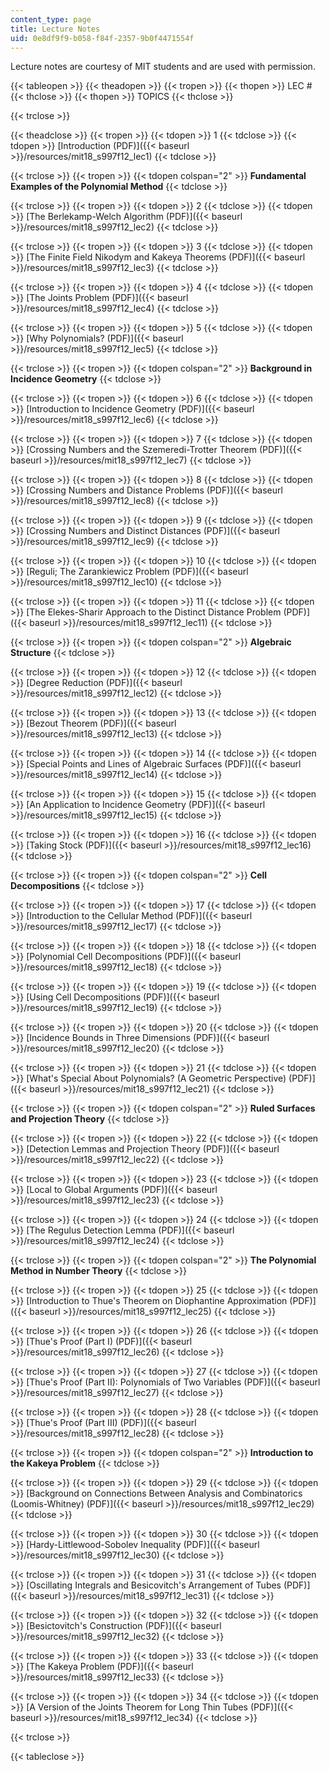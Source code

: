 ```yaml
---
content_type: page
title: Lecture Notes
uid: 0e8df9f9-b058-f84f-2357-9b0f4471554f
---
```


Lecture notes are courtesy of MIT students and are used with permission.

{{< tableopen >}}
{{< theadopen >}}
{{< tropen >}}
{{< thopen >}}
LEC #
{{< thclose >}}
{{< thopen >}}
TOPICS
{{< thclose >}}

{{< trclose >}}

{{< theadclose >}}
{{< tropen >}}
{{< tdopen >}}
1
{{< tdclose >}}
{{< tdopen >}}
[Introduction (PDF)]({{< baseurl >}}/resources/mit18_s997f12_lec1)
{{< tdclose >}}

{{< trclose >}}
{{< tropen >}}
{{< tdopen colspan="2" >}}
**Fundamental Examples of the Polynomial Method**
{{< tdclose >}}

{{< trclose >}}
{{< tropen >}}
{{< tdopen >}}
2
{{< tdclose >}}
{{< tdopen >}}
[The Berlekamp-Welch Algorithm (PDF)]({{< baseurl >}}/resources/mit18_s997f12_lec2)
{{< tdclose >}}

{{< trclose >}}
{{< tropen >}}
{{< tdopen >}}
3
{{< tdclose >}}
{{< tdopen >}}
[The Finite Field Nikodym and Kakeya Theorems (PDF)]({{< baseurl >}}/resources/mit18_s997f12_lec3)
{{< tdclose >}}

{{< trclose >}}
{{< tropen >}}
{{< tdopen >}}
4
{{< tdclose >}}
{{< tdopen >}}
[The Joints Problem (PDF)]({{< baseurl >}}/resources/mit18_s997f12_lec4)
{{< tdclose >}}

{{< trclose >}}
{{< tropen >}}
{{< tdopen >}}
5
{{< tdclose >}}
{{< tdopen >}}
[Why Polynomials? (PDF)]({{< baseurl >}}/resources/mit18_s997f12_lec5)
{{< tdclose >}}

{{< trclose >}}
{{< tropen >}}
{{< tdopen colspan="2" >}}
**Background in Incidence Geometry**
{{< tdclose >}}

{{< trclose >}}
{{< tropen >}}
{{< tdopen >}}
6
{{< tdclose >}}
{{< tdopen >}}
[Introduction to Incidence Geometry (PDF)]({{< baseurl >}}/resources/mit18_s997f12_lec6)
{{< tdclose >}}

{{< trclose >}}
{{< tropen >}}
{{< tdopen >}}
7
{{< tdclose >}}
{{< tdopen >}}
[Crossing Numbers and the Szemeredi-Trotter Theorem (PDF)]({{< baseurl >}}/resources/mit18_s997f12_lec7)
{{< tdclose >}}

{{< trclose >}}
{{< tropen >}}
{{< tdopen >}}
8
{{< tdclose >}}
{{< tdopen >}}
[Crossing Numbers and Distance Problems (PDF)]({{< baseurl >}}/resources/mit18_s997f12_lec8)
{{< tdclose >}}

{{< trclose >}}
{{< tropen >}}
{{< tdopen >}}
9
{{< tdclose >}}
{{< tdopen >}}
[Crossing Numbers and Distinct Distances (PDF)]({{< baseurl >}}/resources/mit18_s997f12_lec9)
{{< tdclose >}}

{{< trclose >}}
{{< tropen >}}
{{< tdopen >}}
10
{{< tdclose >}}
{{< tdopen >}}
[Reguli; The Zarankiewicz Problem (PDF)]({{< baseurl >}}/resources/mit18_s997f12_lec10)
{{< tdclose >}}

{{< trclose >}}
{{< tropen >}}
{{< tdopen >}}
11
{{< tdclose >}}
{{< tdopen >}}
[The Elekes-Sharir Approach to the Distinct Distance Problem (PDF)]({{< baseurl >}}/resources/mit18_s997f12_lec11)
{{< tdclose >}}

{{< trclose >}}
{{< tropen >}}
{{< tdopen colspan="2" >}}
**Algebraic Structure**
{{< tdclose >}}

{{< trclose >}}
{{< tropen >}}
{{< tdopen >}}
12
{{< tdclose >}}
{{< tdopen >}}
[Degree Reduction (PDF)]({{< baseurl >}}/resources/mit18_s997f12_lec12)
{{< tdclose >}}

{{< trclose >}}
{{< tropen >}}
{{< tdopen >}}
13
{{< tdclose >}}
{{< tdopen >}}
[Bezout Theorem (PDF)]({{< baseurl >}}/resources/mit18_s997f12_lec13)
{{< tdclose >}}

{{< trclose >}}
{{< tropen >}}
{{< tdopen >}}
14
{{< tdclose >}}
{{< tdopen >}}
[Special Points and Lines of Algebraic Surfaces (PDF)]({{< baseurl >}}/resources/mit18_s997f12_lec14)
{{< tdclose >}}

{{< trclose >}}
{{< tropen >}}
{{< tdopen >}}
15
{{< tdclose >}}
{{< tdopen >}}
[An Application to Incidence Geometry (PDF)]({{< baseurl >}}/resources/mit18_s997f12_lec15)
{{< tdclose >}}

{{< trclose >}}
{{< tropen >}}
{{< tdopen >}}
16
{{< tdclose >}}
{{< tdopen >}}
[Taking Stock (PDF)]({{< baseurl >}}/resources/mit18_s997f12_lec16)
{{< tdclose >}}

{{< trclose >}}
{{< tropen >}}
{{< tdopen colspan="2" >}}
**Cell Decompositions**
{{< tdclose >}}

{{< trclose >}}
{{< tropen >}}
{{< tdopen >}}
17
{{< tdclose >}}
{{< tdopen >}}
[Introduction to the Cellular Method (PDF)]({{< baseurl >}}/resources/mit18_s997f12_lec17)
{{< tdclose >}}

{{< trclose >}}
{{< tropen >}}
{{< tdopen >}}
18
{{< tdclose >}}
{{< tdopen >}}
[Polynomial Cell Decompositions (PDF)]({{< baseurl >}}/resources/mit18_s997f12_lec18)
{{< tdclose >}}

{{< trclose >}}
{{< tropen >}}
{{< tdopen >}}
19
{{< tdclose >}}
{{< tdopen >}}
[Using Cell Decompositions (PDF)]({{< baseurl >}}/resources/mit18_s997f12_lec19)
{{< tdclose >}}

{{< trclose >}}
{{< tropen >}}
{{< tdopen >}}
20
{{< tdclose >}}
{{< tdopen >}}
[Incidence Bounds in Three Dimensions (PDF)]({{< baseurl >}}/resources/mit18_s997f12_lec20)
{{< tdclose >}}

{{< trclose >}}
{{< tropen >}}
{{< tdopen >}}
21
{{< tdclose >}}
{{< tdopen >}}
[What's Special About Polynomials? (A Geometric Perspective) (PDF)]({{< baseurl >}}/resources/mit18_s997f12_lec21)
{{< tdclose >}}

{{< trclose >}}
{{< tropen >}}
{{< tdopen colspan="2" >}}
**Ruled Surfaces and Projection Theory**
{{< tdclose >}}

{{< trclose >}}
{{< tropen >}}
{{< tdopen >}}
22
{{< tdclose >}}
{{< tdopen >}}
[Detection Lemmas and Projection Theory (PDF)]({{< baseurl >}}/resources/mit18_s997f12_lec22)
{{< tdclose >}}

{{< trclose >}}
{{< tropen >}}
{{< tdopen >}}
23
{{< tdclose >}}
{{< tdopen >}}
[Local to Global Arguments (PDF)]({{< baseurl >}}/resources/mit18_s997f12_lec23)
{{< tdclose >}}

{{< trclose >}}
{{< tropen >}}
{{< tdopen >}}
24
{{< tdclose >}}
{{< tdopen >}}
[The Regulus Detection Lemma (PDF)]({{< baseurl >}}/resources/mit18_s997f12_lec24)
{{< tdclose >}}

{{< trclose >}}
{{< tropen >}}
{{< tdopen colspan="2" >}}
**The Polynomial Method in Number Theory**
{{< tdclose >}}

{{< trclose >}}
{{< tropen >}}
{{< tdopen >}}
25
{{< tdclose >}}
{{< tdopen >}}
[Introduction to Thue's Theorem on Diophantine Approximation (PDF)]({{< baseurl >}}/resources/mit18_s997f12_lec25)
{{< tdclose >}}

{{< trclose >}}
{{< tropen >}}
{{< tdopen >}}
26
{{< tdclose >}}
{{< tdopen >}}
[Thue's Proof (Part I) (PDF)]({{< baseurl >}}/resources/mit18_s997f12_lec26)
{{< tdclose >}}

{{< trclose >}}
{{< tropen >}}
{{< tdopen >}}
27
{{< tdclose >}}
{{< tdopen >}}
[Thue's Proof (Part II): Polynomials of Two Variables (PDF)]({{< baseurl >}}/resources/mit18_s997f12_lec27)
{{< tdclose >}}

{{< trclose >}}
{{< tropen >}}
{{< tdopen >}}
28
{{< tdclose >}}
{{< tdopen >}}
[Thue's Proof (Part III) (PDF)]({{< baseurl >}}/resources/mit18_s997f12_lec28)
{{< tdclose >}}

{{< trclose >}}
{{< tropen >}}
{{< tdopen colspan="2" >}}
**Introduction to the Kakeya Problem**
{{< tdclose >}}

{{< trclose >}}
{{< tropen >}}
{{< tdopen >}}
29
{{< tdclose >}}
{{< tdopen >}}
[Background on Connections Between Analysis and Combinatorics (Loomis-Whitney) (PDF)]({{< baseurl >}}/resources/mit18_s997f12_lec29)
{{< tdclose >}}

{{< trclose >}}
{{< tropen >}}
{{< tdopen >}}
30
{{< tdclose >}}
{{< tdopen >}}
[Hardy-Littlewood-Sobolev Inequality (PDF)]({{< baseurl >}}/resources/mit18_s997f12_lec30)
{{< tdclose >}}

{{< trclose >}}
{{< tropen >}}
{{< tdopen >}}
31
{{< tdclose >}}
{{< tdopen >}}
[Oscillating Integrals and Besicovitch's Arrangement of Tubes (PDF)]({{< baseurl >}}/resources/mit18_s997f12_lec31)
{{< tdclose >}}

{{< trclose >}}
{{< tropen >}}
{{< tdopen >}}
32
{{< tdclose >}}
{{< tdopen >}}
[Besictovitch's Construction (PDF)]({{< baseurl >}}/resources/mit18_s997f12_lec32)
{{< tdclose >}}

{{< trclose >}}
{{< tropen >}}
{{< tdopen >}}
33
{{< tdclose >}}
{{< tdopen >}}
[The Kakeya Problem (PDF)]({{< baseurl >}}/resources/mit18_s997f12_lec33)
{{< tdclose >}}

{{< trclose >}}
{{< tropen >}}
{{< tdopen >}}
34
{{< tdclose >}}
{{< tdopen >}}
[A Version of the Joints Theorem for Long Thin Tubes (PDF)]({{< baseurl >}}/resources/mit18_s997f12_lec34)
{{< tdclose >}}

{{< trclose >}}

{{< tableclose >}}